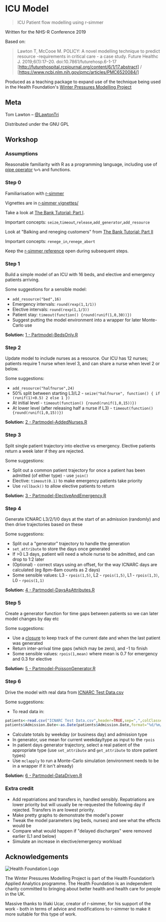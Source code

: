 # ICU Model
> ICU Patient flow modelling using r-simmer

Written for the NHS-R Conference 2019

Based on:

>Lawton T, McCooe M. POLICY: A novel modelling technique to predict resource -requirements in critical care - a case study. Future Healthc J. 2019;6(1):17–20. doi:10.7861/futurehosp.6-1-17
 [http://futurehospital.rcpjournal.org/content/6/1/17.abstract] / [https://www.ncbi.nlm.nih.gov/pmc/articles/PMC6520084/]

Produced as a teaching package to expand use of the technique being used in the Health Foundation's [Winter Pressures Modelling Project](https://www.health.org.uk/improvement-projects/use-of-novel-modelling-techniques-and-routinely-collected-data-to-explore-responses-to)

## Meta

Tom Lawton – [@LawtonTri](https://twitter.com/lawtontri)

Distributed under the GNU GPL

## Workshop


### Assumptions

Reasonable familiarity with R as a programming language, including use of [pipe operator](https://r4ds.had.co.nz/pipes.html) `%>%` and functions.

### Step 0

Familiarisation with [r-simmer](https://r-simmer.org/)

Vignettes are in [r-simmer vignettes/](r-simmer%20vignettes/)

Take a look at [The Bank Tutorial: Part I](https://r-simmer.org/articles/simmer-04-bank-1.html).

Important concepts: `seize`,`timeout`,`release`,`add_generator`,`add_resource`

Look at "Balking and reneging customers" from [The Bank Tutorial: Part II](https://r-simmer.org/articles/simmer-04-bank-2.html#balking-and-reneging-customers)

Important concepts: `renege_in`,`renege_abort`

Keep the [r-simmer reference](https://r-simmer.org/reference/) open during subsequent steps.

### Step 1

Build a simple model of an ICU with 16 beds, and elective and emergency patients arriving.

Some suggestions for a sensible model:

* `add_resource("bed",16)`
* Emergency intervals: `round(rexp(1,1/1))`
* Elective intervals: `round(rexp(1,1/3))`
* Patient stay: `timeout(function() {round(runif(1,0,30))})`
* Suggest putting the model environment into a wrapper for later Monte-Carlo use

**Solution:** [1 - Partmodel-BedsOnly.R](1%20-%20Partmodel-BedsOnly.R)

### Step 2

Update model to include nurses as a resource. Our ICU has 12 nurses; patients require 1 nurse when level 3, and can share a nurse when level 2 or below.

Some suggestions:

* `add_resource("halfnurse",24)`
* 50% split between starting L3/L2 - `seize("halfnurse", function() { if (runif(1)<0.5) 2 else 1 })`
* At initial level - `timeout(function() {round(runif(1,0,15))})`
* At lower level (after releasing half a nurse if L3) - `timeout(function() {round(runif(1,0,15))})`

**Solution:** [2 - Partmodel-AddedNurses.R](2%20-%20Partmodel-AddedNurses.R)

### Step 3

Split single patient trajectory into elective vs emergency. Elective patients return a week later if they are rejected.

Some suggestions:

* Split out a common patient trajectory for once a patient has been admitted (of either type) - use `join()`
* Elective: `timeout(0.1)` to make emergency patients take priority
* Use `rollback()` to allow elective patients to return

**Solution:** [3 - Partmodel-ElectiveAndEmergency.R](3%20-%20Partmodel-ElectiveAndEmergency.R)

### Step 4

Generate ICNARC L3/2/1/0 days at the start of an admission (randomly) and then drive trajectories based on these

Some suggestions:

* Split out a "generator" trajectory to handle the generation
* `set_attribute` to store the days once generated
* If >0 L3 days, patient will need a whole nurse to be admitted, and can drop to 1:2 later
* (Optional) - correct stays using an offset, for the way ICNARC days are calculated (eg 8pm-8am counts as 2 days)
* Some sensible values: L3 - `rpois(1,5)`, L2 - `rpois(1,5)`, L1 - `rpois(1,3)`, L0 - `rpois(1,1)`

**Solution:** [4 - Partmodel-DaysAsAttributes.R](4%20-%20Partmodel-DaysAsAttributes.R)

### Step 5

Create a generator function for time gaps between patients so we can later model changes by day etc

Some suggestions:

* Use a [closure](http://adv-r.had.co.nz/Functional-programming.html#closures) to keep track of the current date and when the last patient was generated
* Return inter-arrival time gaps (which may be zero), and -1 to finish
* Some sensible values: `rpois(1,mean)` where mean is 0.7 for emergency and 0.3 for elective

**Solution:** [5 - Partmodel-PoissonGenerator.R](5%20-%20Partmodel-PoissonGenerator.R)

### Step 6

Drive the model with real data from [ICNARC Test Data.csv](ICNARC%20Test%20Data.csv)

Some suggestions:

* To read data in:
```r
patients<-read.csv("ICNARC Test Data.csv",header=TRUE,sep=",",colClasses=c("Admission.Date"="character"))
patients$Admission.Date<-as.Date(patients$Admission.Date,format="%d/%m/%Y")
```
* Calculate totals by weekday (or business day) and admission type
* In generator, use mean for current weekday/type as input to the `rpois`
* In patient days generator trajectory, select a real patient of the appropriate type (use `set_attribute` and `get_attribute` to store patient types)
* Use `mclapply` to run a Monte-Carlo simulation (environment needs to be in a wrapper if it isn't already)

**Solution:** [6 - Partmodel-DataDriven.R](6%20-%20Partmodel-DataDriven.R)

### Extra credit

* Add repatriations and transfers in, handled sensibly. Repatriations are lower priority but will usually be re-requested the following day if rejected. Transfers in are lowest priority.
* Make pretty graphs to demonstrate the model's power
* Tweak the model parameters (eg beds, nurses) and see what the effects would be
* Compare what would happen if "delayed discharges" were removed earlier (L1 and below)
* Simulate an increase in elective/emergency workload

## Acknowledgements

![Health Foundation Logo](https://www.health.org.uk/themes/custom/health_foundation/assets/images/logo.png)

The Winter Pressures Modelling Project is part of the Health Foundation’s Applied Analytics programme. The Health Foundation is an independent charity committed to bringing about better health and health care for people in the UK.

Massive thanks to Iñaki Ucar, creator of r-simmer, for his support of the work - both in terms of advice and modifications to r-simmer to make it more suitable for this type of work.
